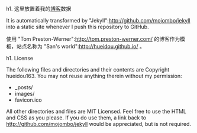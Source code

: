 h1. 这里放置着我的[博客](http://hueidou.github.io/)数据

It is automatically transformed by "Jekyll":http://github.com/mojombo/jekyll into a static site whenever I push this repository to GitHub.

使用 "Tom Preston-Werner":http://tom.preston-werner.com/ 的博客作为模板，站点名称为 "San's world":http://hueidou.github.io/ 。

h1. License

The following files and directories and their contents are Copyright hueidou163. You may not reuse anything therein without my permission:

* _posts/
* images/
* favicon.ico

All other directories and files are MIT Licensed. Feel free to use the HTML and CSS as you please. If you do use them, a link back to http://github.com/mojombo/jekyll would be appreciated, but is not required.
